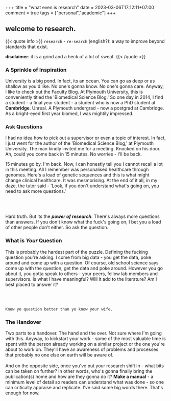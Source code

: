 +++
title = "what even is research"
date = 2023-03-06T17:12:11+07:00
comment = true
tags = ["personal","academic"]
+++



## welcome to research.

{{< quote info >}}
`research` - `re-search` (english?): a way to improve beyond standards that exist.


**disclaimer**:  it is a grind and a heck of a lot of sweat.
{{< /quote >}}

### A Sprinkle of Inspiration
University is a big pond. In fact, its an ocean. You can go as deep or as shallow as you'd like. No one's gonna know. No one's gonna care. Anyway, I like to check out the Faculty Blog. At Plymouth University, this is conveniently titled the 'Biomedical Science Blog.' So one day in 2014, I find a student - a final year student - a student who is now a PhD student at **Cambridge**. Unreal. A Plymouth undergrad - now a postgrad at Cambridge. As a bright-eyed first year biomed, I was mightily impressed.

### Ask Questions
I had no idea how to pick out a supervisor or even a topic of interest. In fact, I just went for the author of the 'Biomedical Science Blog,' at Plymouth University. The man kindly invited me for a meeting. Knocked on his door. Ah, could you come back in 15 minutes. No worries - I'll be back.

15 minutes go by. I'm back. Now, I can honestly tell you I cannot recall a lot in this meeting. All I remember was personalised healthcare through genomes. Here's a load of genetic sequences and this is what might change clinical healthcare. It was mesmorising. At the end of it all, in my daze, the tutor said - 'Look, if you don't understand what's going on, you need to ask more questions.'

<br /><br />

Hard truth. But its the ***power of research***. There's always more questions than answers. If you don't know what the fuck's going on, I bet you a load of other people don't either. So ask the question.

### What is *Your* Question
This is probably the hardest part of the puzzle. Defining the fucking question you're asking. I come from big data - you get the data, poke around and come up with a question. Of course, old school science says come up with the question, get the data and poke around. However you go about it, you gotta speak to others - your peers, fellow lab members and supervisors. Is what I have meaningful? Will it add to the literature? Am I best placed to answer it?

<br /><br />

`Know yo question better than yo know your wife.`

### The Handover
Two parts to a handover. The hand and the over. Not sure where I'm going with this. Anyway, to kickstart your work - some of the most valuable time is spent with the person already working on a similar project or the one you're about to work on. They'll have an awareness of problems and processes that probably no one else on earth will be aware of.
<br /><br />
And on the opposite side, once you've put your research shift in - what bits can be taken on further? In other words, who's gonna finally bring the publication(s) home and how are they gonna do it? **Make a manual** - a minimum level of detail so readers can understand what was done - so one can critically appraise and replicate. I've said some big words there. That's enough for now.